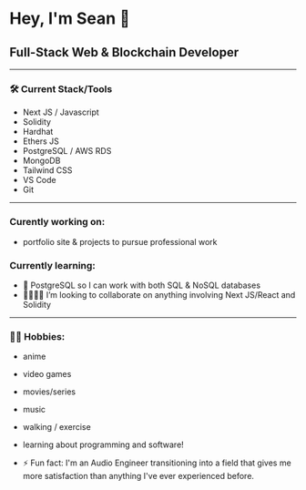 # Hey, I'm Sean 👋
## Full-Stack Web & Blockchain Developer
---
### 🛠 Current Stack/Tools

- Next JS / Javascript
- Solidity
- Hardhat 
- Ethers JS
- PostgreSQL / AWS RDS
- MongoDB
- Tailwind CSS
- VS Code
- Git
---
### Curently working on:
- portfolio site & projects to pursue professional work

### Currently learning:
- 🔭 PostgreSQL so I can work with both SQL & NoSQL databases
- 🫱🏾‍🫲🏻 I’m looking to collaborate on anything involving Next JS/React and Solidity
---
### 🕺🏾 Hobbies:
- anime
- video games
- movies/series
- music
- walking / exercise
- learning about programming and software!

- ⚡ Fun fact: I'm an Audio Engineer transitioning into a field that gives me more satisfaction than anything I've ever experienced before.
